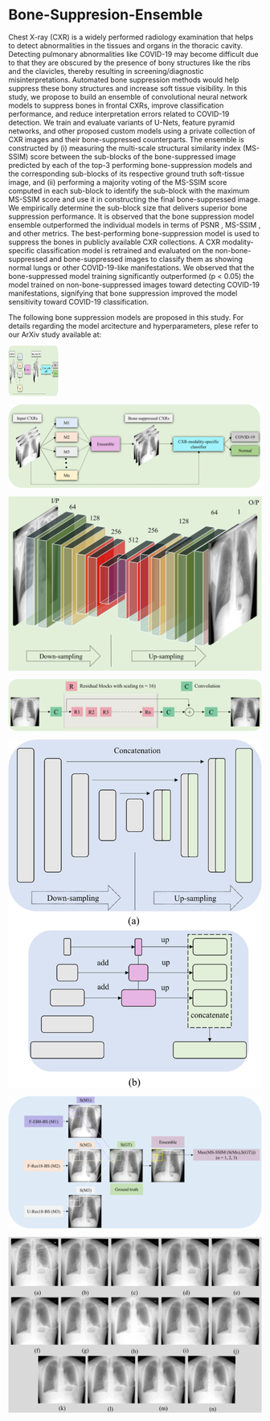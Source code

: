 # Bone-Suppresion-Ensemble
Chest X-ray (CXR) is a widely performed radiology examination that helps to detect abnormalities in the tissues and organs in the thoracic cavity. Detecting pulmonary abnormalities like COVID-19 may become difficult due to that they are obscured by the presence of bony structures like the ribs and the clavicles, thereby resulting in screening/diagnostic misinterpretations. Automated bone suppression methods would help suppress these bony structures and increase soft tissue visibility. In this study, we propose to build an ensemble of convolutional neural network models to suppress bones in frontal CXRs, improve classification performance, and reduce interpretation errors related to COVID-19 detection. We train and evaluate variants of U-Nets, feature pyramid networks, and other proposed custom models using a private collection of CXR images and their bone-suppressed counterparts. The ensemble is constructed by (i) measuring the multi-scale structural similarity index (MS-SSIM) score between the sub-blocks of the bone-suppressed image predicted by each of the top-3 performing bone-suppression models and the corresponding sub-blocks of its respective ground truth soft-tissue image, and (ii) performing a majority voting of the MS-SSIM score computed in each sub-block to identify the sub-block with the maximum MS-SSIM score and use it in constructing the final bone-suppressed image. We empirically determine the sub-block size that delivers superior bone suppression performance. It is observed that the bone suppression model ensemble outperformed the individual models in terms of PSNR , MS-SSIM , and other metrics. The best-performing bone-suppression model is used to suppress the bones in publicly available CXR collections. A CXR modality-specific classification model is retrained and evaluated on the non-bone-suppressed and bone-suppressed images to classify them as showing normal lungs or other COVID-19-like manifestations. We observed that the bone-suppressed model training significantly outperformed (p < 0.05) the model trained on non-bone-suppressed images toward detecting COVID-19 manifestations, signifying that bone suppression improved the model sensitivity toward COVID-19 classification. 

The following bone suppression models are proposed in this study. For details regarding the model arcitecture and hyperparameters, plese refer to our ArXiv study available at:

<img src="Fig_1_graphical_abstract_tif.png" width="100" height="100">

![alt text](Fig_1_graphical_abstract_tif.png)

![alt text](Fig_2_AE_BS_tif.png)


![alt text](Fig_3_ResNet_BS_tif.png)


![alt text](Fig_4_UNET-FPN-BS_tif.png)



![alt text](Fig_5_BS_ensemble_tif.png)


![alt text](Fig_6_BS_images_tif.png)



